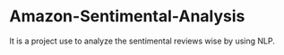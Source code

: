 # Amazon-Sentimental-Analysis

It is a project use to analyze the sentimental reviews wise by using NLP.
